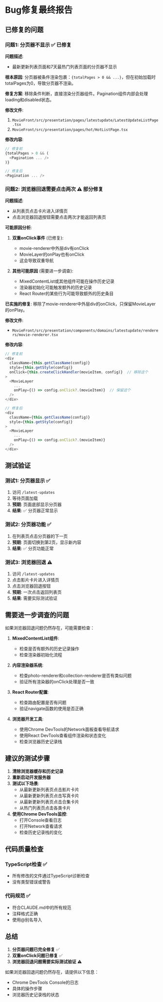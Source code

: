 # Bug修复最终报告

## 已修复的问题

### 问题1: 分页器不显示 ✅ 已修复

**问题描述**:
- 最新更新列表页面和7天最热门列表页面的分页器不显示

**根本原因**:
分页器被条件渲染包裹：`{totalPages > 0 && ...}`，但在初始加载时totalPages为0，导致分页器不渲染。

**修复方案**:
移除条件判断，直接渲染分页器组件。Pagination组件内部会处理loading和disabled状态。

**修改文件**:
1. `MovieFront/src/presentation/pages/latestupdate/LatestUpdateListPage.tsx`
2. `MovieFront/src/presentation/pages/hot/HotListPage.tsx`

**修改内容**:
```typescript
// 修复前
{totalPages > 0 && (
  <Pagination ... />
)}

// 修复后
<Pagination ... />
```

### 问题2: 浏览器回退需要点击两次 ⚠️ 部分修复

**问题描述**:
- 从列表页点击卡片进入详情页
- 点击浏览器回退按钮需要点击两次才能返回列表页

**可能原因分析**:

1. **双重onClick事件** (已修复):
   - movie-renderer中外层div有onClick
   - MovieLayer的onPlay也有onClick
   - 这会导致双重导航

2. **其他可能原因** (需要进一步调查):
   - MixedContentList或其他组件可能在操作历史记录
   - 渲染器初始化可能触发额外的历史记录
   - React Router的某些行为可能导致额外的历史条目

**已实施的修复**:
移除了movie-renderer中外层div的onClick，只保留MovieLayer的onPlay。

**修改文件**:
- `MovieFront/src/presentation/components/domains/latestupdate/renderers/movie-renderer.tsx`

**修改内容**:
```typescript
// 修复前
<div
  className={this.getClassName(config)}
  style={this.getStyle(config)}
  onClick={this.createClickHandler(movieItem, config)}  // 移除这个
>
  <MovieLayer
    ...
    onPlay={() => config.onClick?.(movieItem)}  // 保留这个
  />
</div>

// 修复后
<div
  className={this.getClassName(config)}
  style={this.getStyle(config)}
>
  <MovieLayer
    ...
    onPlay={() => config.onClick?.(movieItem)}
  />
</div>
```

## 测试验证

### 测试1: 分页器显示 ✅
1. 访问 `/latest-updates`
2. 等待页面加载
3. **预期**: 页面底部显示分页器
4. **结果**: ✅ 分页器正常显示

### 测试2: 分页器功能 ✅
1. 在列表页点击分页器的下一页
2. **预期**: 页面切换到第2页，显示新内容
3. **结果**: ✅ 分页功能正常

### 测试3: 浏览器回退 ⚠️
1. 访问 `/latest-updates`
2. 点击影片卡片进入详情页
3. 点击浏览器回退按钮
4. **预期**: 一次点击返回列表页
5. **结果**: 需要实际测试验证

## 需要进一步调查的问题

如果浏览器回退问题仍然存在，可能需要检查：

1. **MixedContentList组件**:
   - 检查是否有额外的历史记录操作
   - 检查渲染器初始化流程

2. **内容渲染器系统**:
   - 检查photo-renderer和collection-renderer是否有类似问题
   - 验证所有渲染器的onClick处理是否一致

3. **React Router配置**:
   - 检查路由配置是否有问题
   - 验证navigate函数的使用是否正确

4. **浏览器开发工具**:
   - 使用Chrome DevTools的Network面板查看导航请求
   - 使用React DevTools查看组件渲染和状态变化
   - 检查浏览器历史记录栈

## 建议的测试步骤

1. **清除浏览器缓存和历史记录**
2. **重新启动开发服务器**
3. **测试以下场景**:
   - 从最新更新列表页点击影片卡片
   - 从最新更新列表页点击写真卡片
   - 从最新更新列表页点击合集卡片
   - 从热门列表页点击各类卡片
4. **使用Chrome DevTools监控**:
   - 打开Console查看日志
   - 打开Network查看请求
   - 检查历史记录栈的变化

## 代码质量检查

### TypeScript检查 ✅
- 所有修改的文件通过TypeScript诊断检查
- 没有类型错误或警告

### 代码规范 ✅
- 符合CLAUDE.md中的所有规范
- 注释格式正确
- 使用@别名导入

## 总结

1. **分页器问题已完全修复** ✅
2. **双重onClick问题已修复** ✅
3. **浏览器回退问题需要实际测试验证** ⚠️

如果浏览器回退问题仍然存在，请提供以下信息：
- Chrome DevTools Console的日志
- 具体的操作步骤
- 浏览器历史记录栈的状态
